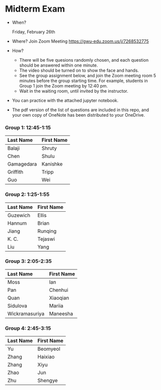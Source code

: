 # Midterm Exam

* When?

  Friday, February 26th 

* Where?
  Join Zoom Meeting
  https://gwu-edu.zoom.us/j/7268532775

* How?

  * There will be five quesions randomly chosen, and each question should be answered within one minute.
  * The video should be turned on to show the face and hands.
  * See the group assignment below, and join the Zoom meeting room 5 minutes before the group starting time. For example, students in Group 1 join the Zoom meeting by 12:40 pm.
  * Wait in the waiting room, until invited by the instructor.
  
* You can practice with the attached jupyter notebook.
  
* The pdf version of the list of questions are included in this repo, and your own copy of OneNote has been distributed to your OneDrive.
  
  

### Group 1: 12:45-1:15

| Last Name  | First Name |
|:-----------|:---------|
| Balaji     | Shruty   |
| Chen       | Shulu    |
| Gamagedara | Kanishke |
| Griffith   | Tripp    |
| Guo        | Wei      |

### Group 2: 1:25-1:55

| Last Name  | First Name |
|:-----------|:---------|
| Guzewich              | Ellis   |
| Hannum                | Brian   |
| Jiang                 | Runqing |
| K. C. | Tejaswi |
| Liu                   | Yang    |

### Group 3: 2:05-2:35

| Last Name  | First Name |
|:-----------|:---------|
| Moss           | Ian      |
| Pan            | Chenhui  |
| Quan           | Xiaoqian |
| Sidulova       | Mariia   |
| Wickramasuriya | Maneesha |

### Group 4: 2:45-3:15

| Last Name  | First Name |
|:-----------|:---------|
| Yu    | Beomyeol |
| Zhang | Haixiao  |
| Zhang | Xiyu     |
| Zhao  | Jun      |
| Zhu   | Shengye  |

